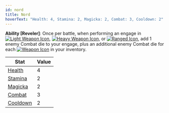 ```yaml
---
id: nord
title: Nord
hoverText: "Health: 4, Stamina: 2, Magicka: 2, Combat: 3, Cooldown: 2"
---
```


**Ability [Reveler]**: Once per battle, when performing an engage in [<img src="/icons/light-weapon.svg" alt="Light Weapon Icon" class="icon-svg" />](/docs/battles/battle-forms/light-weapon), [<img src="/icons/heavy-weapon.svg" alt="Heavy Weapon Icon" class="icon-svg" />](/docs/battles/battle-forms/heavy-weapon), or [<img src="/icons/ranged-weapon.svg" alt="Ranged Icon" class="icon-svg" />](/docs/battles/battle-forms/ranged-weapon), add 1 enemy Combat die to your engage, plus an additional enemy Combat die for each [<img src="/icons/weapon.svg" alt="Weapon Icon" class="icon-svg" />](/docs/adventurer/items/types/weapon) in your inventory.

| Stat                                          | Value |
| --------------------------------------------- | ----- |
| [Health](/docs/adventurer/stats/health)       | 4     |
| [Stamina](/docs/adventurer/stats/stamina)     | 2     |
| [Magicka](/docs/adventurer/stats/magicka)     | 2     |
| [Combat](/docs/adventurer/skill-lines/combat) | 3     |
| [Cooldown](/docs/adventurer/stats/cooldown)   | 2     |

